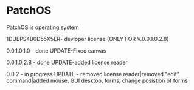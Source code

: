 # PatchOS
 PatchOS is operating system
 
 1DUEPS4B0D55X5ER- devloper license (ONLY FOR V.0.0.1.0.2.8)

0.0.1.0.1.0 - done
UPDATE-Fixed canvas
  
0.0.1.0.2.8 - done
UPDATE-added license reader
  
0.0.2 - in progress
UPDATE - removed license reader|removed "edit" command|added mouse, GUI desktop, forms, change posistion of forms

